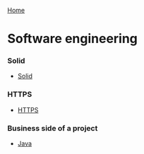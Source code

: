 [Home](/)

# Software engineering

### Solid
- [Solid](solid.md)

### HTTPS
- [HTTPS](https/https.md)

### Business side of a project
- [Java](java/index.md)